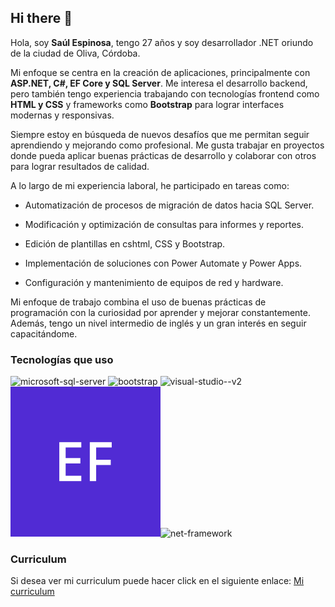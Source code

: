 ## Hi there 👋

Hola, soy **Saúl Espinosa**, tengo 27 años y soy desarrollador .NET oriundo de la ciudad de Oliva, Córdoba.

Mi enfoque se centra en la creación de aplicaciones, principalmente con **ASP.NET, C#, EF Core y SQL Server**. Me interesa el desarrollo backend, pero también tengo experiencia trabajando con tecnologías frontend como **HTML y CSS** y frameworks como **Bootstrap** para lograr interfaces modernas y responsivas.

Siempre estoy en búsqueda de nuevos desafíos que me permitan seguir aprendiendo y mejorando como profesional. Me gusta trabajar en proyectos donde pueda aplicar buenas prácticas de desarrollo y colaborar con otros para lograr resultados de calidad.

A lo largo de mi experiencia laboral, he participado en tareas como:

- Automatización de procesos de migración de datos hacia SQL Server.

- Modificación y optimización de consultas para informes y reportes.

- Edición de plantillas en cshtml, CSS y Bootstrap.

- Implementación de soluciones con Power Automate y Power Apps.

- Configuración y mantenimiento de equipos de red y hardware.

Mi enfoque de trabajo combina el uso de buenas prácticas de programación con la curiosidad por aprender y mejorar constantemente. Además, tengo un nivel intermedio de inglés y un gran interés en seguir capacitándome.

### Tecnologías que uso

<img width="240" height="240" src="https://img.icons8.com/color/240/microsoft-sql-server.png" alt="microsoft-sql-server" title="Sql Server" /> <img width="240" height="240" src="https://img.icons8.com/color-glass/240/bootstrap.png" alt="bootstrap" title="Bootstrap" /> <img width="240" height="240" src="https://img.icons8.com/color/240/visual-studio--v2.png" alt="visual-studio--v2" title="Visual Studio" /> <img width="240" height="240" src="https://github.com/dotnet/efcore/raw/main/logo/ef-logo.png" alt="EF Core logo" title="Entity Framework" /><img width="240" height="240" src="https://img.icons8.com/color/240/net-framework.png" alt="net-framework" title="Net Core" />


### Curriculum
Si desea ver mi curriculum puede hacer click en el siguiente enlace: <a target="_blank" href="https://drive.google.com/file/d/1HZT31lIBnzCQaGJYHRkJMrO5-viBTg0J/view?usp=drive_link">Mi curriculum</a>

